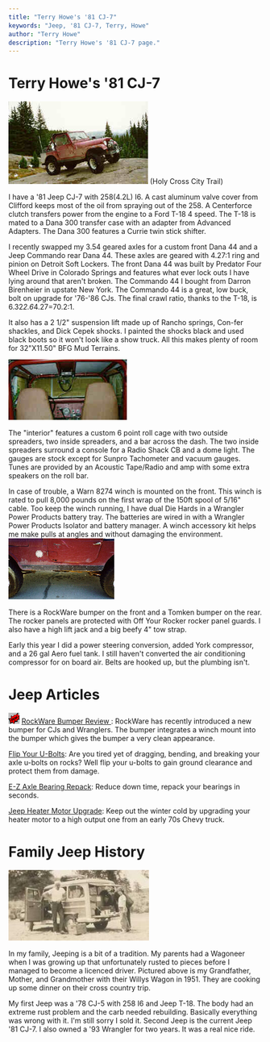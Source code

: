 ```yaml
---
title: "Terry Howe's '81 CJ-7"
keywords: "Jeep, '81 CJ-7, Terry, Howe"
author: "Terry Howe"
description: "Terry Howe's '81 CJ-7 page."
---
```

# Terry Howe's '81 CJ-7

!['81 CJ-7](../../img/terry/trail/hc1.jpg)
(Holy Cross City Trail)

I have a '81 Jeep CJ-7 with 258(4.2L) I6. A cast aluminum valve cover from Clifford keeps most of the oil from spraying out of the 258. A Centerforce clutch transfers power from the engine to a Ford T-18 4 speed. The T-18 is mated to a Dana 300 transfer case with an adapter from Advanced Adapters. The Dana 300 features a Currie twin stick shifter.

I recently swapped my 3.54 geared axles for a custom front Dana 44 and a Jeep Commando rear Dana 44. These axles are geared with 4.27:1 ring and pinion on Detroit Soft Lockers. The front Dana 44 was built by Predator Four Wheel Drive in Colorado Springs and features what ever lock outs I have lying around that aren't broken. The Commando 44 I bought from Darron Birenheier in upstate New York. The Commando 44 is a great, low buck, bolt on upgrade for '76-'86 CJs. The final crawl ratio, thanks to the T-18, is 6.32*2.6*4.27=70.2:1.

It also has a 2 1/2" suspension lift made up of Rancho springs, Con-fer shackles, and Dick Cepek shocks. I painted the shocks black and used black boots so it won't look like a show truck. All this makes plenty of room for 32"X11.50" BFG Mud Terrains.

![Jeep Interior](../../img/terry/cj7/interior.jpg)

The "interior" features a custom 6 point roll cage with two outside spreaders, two inside spreaders, and a bar across the dash. The two inside spreaders surround a console for a Radio Shack CB and a dome light. The gauges are stock except for Sunpro Tachometer and vacuum gauges. Tunes are provided by an Acoustic Tape/Radio and amp with some extra speakers on the roll bar.

In case of trouble, a Warn 8274 winch is mounted on the front. This winch is rated to pull 8,000 pounds on the first wrap of the 150ft spool of 5/16" cable. Too keep the winch running, I have dual Die Hards in a Wrangler Power Products battery tray. The batteries are wired in with a Wrangler Power Products Isolator and battery manager. A winch accessory kit helps me make pulls at angles and without damaging the environment. [![Jeep Mom](../../img/terry/cj7/rocker_.jpg)](../../img/terry/cj7/rocker.jpg)

There is a RockWare bumper on the front and a Tomken bumper on the rear. The rocker panels are protected with Off Your Rocker rocker panel guards. I also have a high lift jack and a big beefy 4" tow strap.

Early this year I did a power steering conversion, added York compressor, and a 26 gal Aero fuel tank. I still haven't converted the air conditioning compressor for on board air. Belts are hooked up, but the plumbing isn't.

# Jeep Articles

![new](../../img/terry/new.gif) [ RockWare Bumper Review ](/body/rockware.md): RockWare has recently introduced a new bumper for CJs and Wranglers. The bumper integrates a winch mount into the bumper which gives the bumper a very clean appearance.

[Flip Your U-Bolts](/suspension/ubolt.md): Are you tired yet of dragging, bending, and breaking your axle u-bolts on rocks? Well flip your u-bolts to gain ground clearance and protect them from damage.

[E-Z Axle Bearing Repack](/axle/upgrades/zerk.md): Reduce down time, repack your bearings in seconds.

[Jeep Heater Motor Upgrade](/body/heater.md): Keep out the winter cold by upgrading your heater motor to a high output one from an early 70s Chevy truck.

# Family Jeep History

![Jeep Mom](../../img/terry/cj7/jeepmom.jpg)

In my family, Jeeping is a bit of a tradition. My parents had a Wagoneer when I was growing up that unfortunately rusted to pieces before I managed to become a licenced driver. Pictured above is my Grandfather, Mother, and Grandmother with their Willys Wagon in 1951. They are cooking up some dinner on their cross country trip.

My first Jeep was a '78 CJ-5 with 258 I6 and Jeep T-18. The body had an extreme rust problem and the carb needed rebuilding. Basically everything was wrong with it. I'm still sorry I sold it. Second Jeep is the current Jeep '81 CJ-7. I also owned a '93 Wrangler for two years. It was a real nice ride.